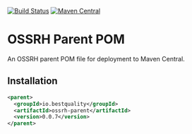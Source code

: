 [![Build Status](https://img.shields.io/travis/ruffkat/ossrh-parent/master?color=green)](https://travis-ci.com/ruffkat/ossrh-parent)
[![Maven Central](https://img.shields.io/maven-central/v/io.bestquality/ossrh-parent.svg?color=green&label=maven%20central)](https://search.maven.org/search?q=g:io.bestquality%20AND%20a:ossrh-parent)

# OSSRH Parent POM
An OSSRH parent POM file for deployment to Maven Central.

## Installation
```xml
<parent>
  <groupId>io.bestquality</groupId>
  <artifactId>ossrh-parent</artifactId>
  <version>0.0.7</version>
</parent>
```